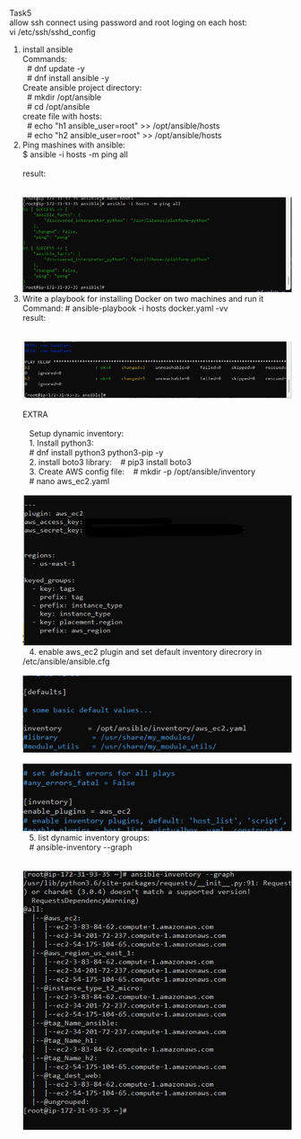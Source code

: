 Task5  
allow ssh connect using password and root loging on each host:  
vi /etc/ssh/sshd_config  
  
1. install ansible  
  Commands:  
      &nbsp;&nbsp;# dnf update -y   
     &nbsp;&nbsp;# dnf install ansible -y  
  Create ansible project directory:  
     &nbsp;&nbsp;# mkdir /opt/ansible  
      &nbsp;&nbsp;# cd /opt/ansible  
  create file with hosts:    
     &nbsp;&nbsp;#  echo "h1 ansible_user=root" >> /opt/ansible/hosts  
    &nbsp;&nbsp;#   echo "h2 ansible_user=root" >> /opt/ansible/hosts  
2. Ping mashines with ansible:  
      $ ansible -i hosts -m ping all  
       &nbsp;&nbsp;  
    result:  
     &nbsp;&nbsp;  
     &nbsp;&nbsp;![Alt text](/Task5/screenshots/ansible_ping.jpg?raw=true "Title")  
3. Write a playbook for installing Docker on two machines and run it  
 Command: # ansible-playbook -i hosts docker.yaml -vv    
 result:   
     &nbsp;&nbsp;    
     &nbsp;&nbsp;![Alt text](/Task5/screenshots/docker_install.jpg?raw=true "Title")   
&nbsp;&nbsp;  
EXTRA  
&nbsp;&nbsp;  
&nbsp;&nbsp; Setup dynamic inventory:   
&nbsp;&nbsp; 1. Install python3:  
&nbsp;&nbsp; # dnf install python3 python3-pip -y  
&nbsp;&nbsp; 2. install boto3 library:
&nbsp;&nbsp; # pip3 install boto3  
&nbsp;&nbsp; 3. Create AWS config file:
&nbsp;&nbsp; # mkdir -p /opt/ansible/inventory  
&nbsp;&nbsp; # nano aws_ec2.yaml  
&nbsp;&nbsp;![Alt text](/Task5/screenshots/aws_ec2_config.jpg?raw=true "Title")   
&nbsp;&nbsp; 4. enable aws_ec2 plugin and set default inventory direcrory in /etc/ansible/ansible.cfg  
&nbsp;&nbsp;![Alt text](/Task5/screenshots/ansible_cfg_1.jpg?raw=true "Title")  
&nbsp;&nbsp;![Alt text](/Task5/screenshots/ansible_cfg_2.jpg?raw=true "Title")  
&nbsp;&nbsp; 5. list dynamic inventory groups: 
&nbsp;&nbsp;  
&nbsp;&nbsp; # ansible-inventory --graph  
&nbsp;&nbsp;&nbsp;&nbsp;  
&nbsp;&nbsp;![Alt text](/Task5/screenshots/list_groups.jpg?raw=true "Title")
